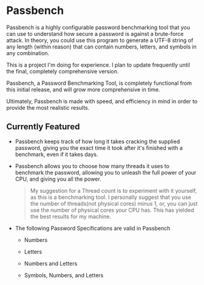 # Passbench

Passbench is a highly configurable password benchmarking tool that you can use to understand how secure a password is against a brute-force attack. In theory, you could use this program to generate a UTF-8 string of any length (within reason) that can contain numbers, letters, and symbols in any combination. 

This is a project I'm doing for experience. I plan to update frequently until the final, completely comprehensive version.

Passbench, a Password Benchmarking Tool, is completely functional from this initial release, and will grow more comprehensive in time.

Ultimately, Passbench is made with speed, and efficiency in mind in order to provide the most realistic results.

## Currently Featured

- Passbench keeps track of how long it takes cracking the supplied password, giving you the exact time it took after it's finished with a benchmark, even if it takes days.

- Passbench allows you to choose how many threads it uses to benchmark the password, allowing you to unleash the full power of your CPU, and giving you all the power.
  > My suggestion for a Thread count is to experiment with it yourself, as this is a benchmarking tool. I personally suggest that you use   the number of threads(not physical cores) minus 1, or, you can just use the number of physical cores your CPU has. This has yielded the   best results for my machine.

- The following Password Specifications are valid in Passbench
  - Numbers
  
  - Letters
  
  - Numbers and Letters
  
  - Symbols, Numbers, and Letters
